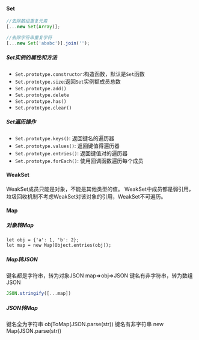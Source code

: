 #### Set
``` JavaScript
//去除数组重复元素
[...new Set(Array)];

//去除字符串重复字符
[...new Set('ababc')].join('');
```
##### Set实例的属性和方法
- `Set.prototype.constructor`:构造函数，默认是`Set`函数
- `Set.prototype.size`:返回`Set`实例额成员总数
- `Set.prototype.add()`
- `Set.prototype.delete`
- `Set.prototype.has()`
- `Set.prototype.clear()`

##### Set遍历操作
- `Set.prototype.keys()`: 返回键名的遍历器
- `Set.prototype.values()`: 返回键值得遍历器
- `Set.prototype.entries()`: 返回键值对的遍历器
- `Set.prototype.forEach()`: 使用回调函数遍历每个成员

#### WeakSet
WeakSet成员只能是对象，不能是其他类型的值。
WeakSet中成员都是弱引用，垃圾回收机制不考虑WeakSet对该对象的引用，WeakSet不可遍历。
#### Map
##### 对象转Map
```
let obj = {'a': 1, 'b': 2};
let map = new Map(Object.entries(obj));
```
##### Map转JSON
键名都是字符串，转为对象JSON
map=>obj=>JSON
键名有非字符串，转为数组JSON
```JavaScript
JSON.stringify([...map])
```
##### JSON转Map
键名全为字符串
objToMap(JSON.parse(str))
键名有非字符串
new Map(JSON.parse(str))